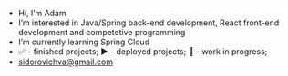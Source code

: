- Hi, I’m Adam
- I’m interested in Java/Spring back-end development, React front-end development and competetive programming 
- I’m currently learning Spring Cloud
- :white_check_mark: - finished projects; :arrow_forward: - deployed projects; :construction: - work in progress;
- sidorovichva@gmail.com

<!---
sidorovichva/sidorovichva is a ✨ special ✨ repository because its `README.md` (this file) appears on your GitHub profile.
You can click the Preview link to take a look at your changes.
--->
